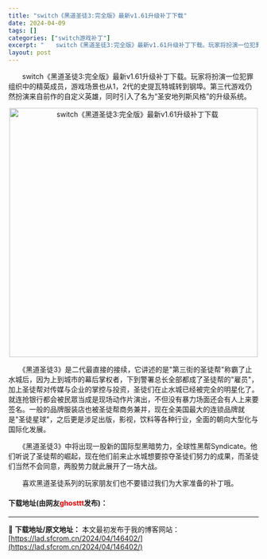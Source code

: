```yaml
---
title: "switch《黑道圣徒3:完全版》最新v1.61升级补丁下载"
date: 2024-04-09
tags: []
categories: ["switch游戏补丁"]
excerpt: "　　switch《黑道圣徒3:完全版》最新v1.61升级补丁下载。玩家将扮演一位犯罪组织中的精英成员，游戏场景也从1，2代的史提瓦特城转到钢埠。第三代游戏仍然扮演来自前作的自定义英雄，同时引入了名为&ldquo;圣安地列斯风格&rdquo;的升级系统。 　　《黑道圣徒3》是二代最直接的接续，它讲述的&hellip;"
layout: post
---
```


 <p>　　switch《黑道圣徒3:完全版》最新v1.61升级补丁下载。玩家将扮演一位犯罪组织中的精英成员，游戏场景也从1，2代的史提瓦特城转到钢埠。第三代游戏仍然扮演来自前作的自定义英雄，同时引入了名为&ldquo;圣安地列斯风格&rdquo;的升级系统。</p> <p align="center"><img align="" border="0" src="https://lad.sfcrom.cn/wp-content/uploads/2024/04/20240409_66152ca9d0dba.webp" width="500" alt="switch《黑道圣徒3:完全版》最新v1.61升级补丁下载" /></p> <p>　　《黑道圣徒3》是二代最直接的接续，它讲述的是&quot;第三街的圣徒帮&quot;称霸了止水城后，因为上到城市的幕后掌权者，下到警署总长全部都成了圣徒帮的&quot;雇员&quot;，加上圣徒帮对传媒与企业的掌控与投资，圣徒们在止水城已经被完全的明星化了。就连抢银行都会被民眾当成是现场动作片演出，不但没有暴力场面还会有人上来要签名。一般的品牌服装店也被圣徒帮商务兼并，现在全美国最大的连锁品牌就是&quot;圣徒星球&quot;，之后更是涉足出版，影视，饮料等各种行业，全面的朝向大型化与国际化发展。</p> <p>　　《黑道圣徒3》中将出现一股新的国际型黑暗势力，全球性黑帮Syndicate。他们听说了圣徒帮的崛起，现在他们前来止水城想要掠夺圣徒们努力的成果，而圣徒们当然不会同意，两股势力就此展开了一场大战。</p> <p>　　喜欢黑道圣徒系列的玩家朋友们也不要错过我们为大家准备的补丁哦。</p> <p><h4>下载地址(由网友<font color="red">ghosttt</font>发布)：</h4></p> 

---
📖 **下载地址/原文地址：** 本文最初发布于我的博客网站：[https://lad.sfcrom.cn/2024/04/146402/](https://lad.sfcrom.cn/2024/04/146402/)
